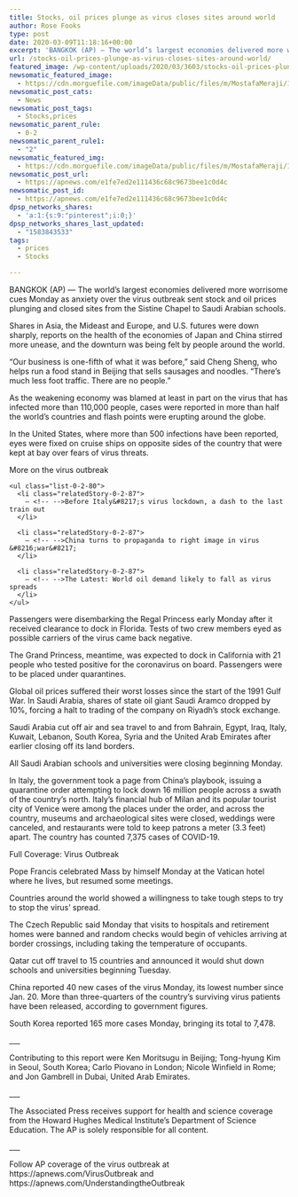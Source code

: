 ```yaml
---
title: Stocks, oil prices plunge as virus closes sites around world
author: Rose Fooks
type: post
date: 2020-03-09T11:18:16+00:00
excerpt: 'BANGKOK (AP) — The world’s largest economies delivered more worrisome cues Monday as anxiety over the virus outbreak sent stock and oil prices plunging and closed sites from the Sistine Chapel to Saudi Arabian schools.Shares in Asia, the Mideast and Europe, and U.S. futures were down sharply, reports on the health of the economies of&hellip;'
url: /stocks-oil-prices-plunge-as-virus-closes-sites-around-world/
featured_image: /wp-content/uploads/2020/03/3603/stocks-oil-prices-plunge-as-virus-closes-sites-around-world.jpg
newsomatic_featured_image:
  - https://cdn.morguefile.com/imageData/public/files/m/MostafaMeraji/12/p/dc5718e446b5eb7a07a4332ab21c852c.jpg
newsomatic_post_cats:
  - News
newsomatic_post_tags:
  - Stocks,prices
newsomatic_parent_rule:
  - 0-2
newsomatic_parent_rule1:
  - "2"
newsomatic_featured_img:
  - https://cdn.morguefile.com/imageData/public/files/m/MostafaMeraji/12/p/dc5718e446b5eb7a07a4332ab21c852c.jpg
newsomatic_post_url:
  - https://apnews.com/e1fe7ed2e111436c68c9673bee1c0d4c
newsomatic_post_id:
  - https://apnews.com/e1fe7ed2e111436c68c9673bee1c0d4c
dpsp_networks_shares:
  - 'a:1:{s:9:"pinterest";i:0;}'
dpsp_networks_shares_last_updated:
  - "1583843533"
tags:
  - prices
  - Stocks

---
```

<div class="Article" data-key="article">
  <p class="Component-root-0-2-77 Component-p-0-2-69">
    BANGKOK (AP) — The world’s largest economies delivered more worrisome cues Monday as anxiety over the virus outbreak sent stock and oil prices plunging and closed sites from the Sistine Chapel to Saudi Arabian schools.
  </p>
  
  <p class="Component-root-0-2-77 Component-p-0-2-69">
    Shares in Asia, the Mideast and Europe, and U.S. futures were down sharply, reports on the health of the economies of Japan and China stirred more unease, and the downturn was being felt by people around the world.
  </p>
  
  <p class="Component-root-0-2-77 Component-p-0-2-69">
    “Our business is one-fifth of what it was before,” said Cheng Sheng, who helps run a food stand in Beijing that sells sausages and noodles. “There’s much less foot traffic. There are no people.”
  </p>
  
  <div data-key="ad-placeholder" id="div-gpt-ad-1470255291270-0" class="DFPSlot Component-dfp-0-2-73 Component-ad-0-2-39">
  </div>
  
  <p class="Component-root-0-2-77 Component-p-0-2-69">
    As the weakening economy was blamed at least in part on the virus that has infected more than 110,000 people, cases were reported in more than half the world’s countries and flash points were erupting around the globe.
  </p>
  
  <p class="Component-root-0-2-77 Component-p-0-2-69">
    In the United States, where more than 500 infections have been reported, eyes were fixed on cruise ships on opposite sides of the country that were kept at bay over fears of virus threats.
  </p>
  
  <div class="relatedStory-0-2-78 Component-block-0-2-74">
    <div class="intro-0-2-79">
      More on the virus outbreak
    </div>
    
    <ul class="list-0-2-80">
      <li class="relatedStory-0-2-87">
        – <!-- -->Before Italy&#8217;s virus lockdown, a dash to the last train out
      </li>
      
      <li class="relatedStory-0-2-87">
        – <!-- -->China turns to propaganda to right image in virus &#8216;war&#8217;
      </li>
      
      <li class="relatedStory-0-2-87">
        – <!-- -->The Latest: World oil demand likely to fall as virus spreads
      </li>
    </ul>
  </div>
  
  <p class="Component-root-0-2-77 Component-p-0-2-69">
    Passengers were disembarking the Regal Princess early Monday after it received clearance to dock in Florida. Tests of two crew members eyed as possible carriers of the virus came back negative.
  </p>
  
  <p class="Component-root-0-2-77 Component-p-0-2-69">
    The Grand Princess, meantime, was expected to dock in California with 21 people who tested positive for the coronavirus on board. Passengers were to be placed under quarantines.
  </p>
  
  <p class="Component-root-0-2-77 Component-p-0-2-69">
    Global oil prices suffered their worst losses since the start of the 1991 Gulf War. In Saudi Arabia, shares of state oil giant Saudi Aramco dropped by 10%, forcing a halt to trading of the company on Riyadh’s stock exchange.
  </p>
  
  <p class="Component-root-0-2-77 Component-p-0-2-69">
    Saudi Arabia cut off air and sea travel to and from Bahrain, Egypt, Iraq, Italy, Kuwait, Lebanon, South Korea, Syria and the United Arab Emirates after earlier closing off its land borders.
  </p>
  
  <p class="Component-root-0-2-77 Component-p-0-2-69">
    All Saudi Arabian schools and universities were closing beginning Monday.
  </p>
  
  <p class="Component-root-0-2-77 Component-p-0-2-69">
    In Italy, the government took a page from China’s playbook, issuing a quarantine order attempting to lock down 16 million people across a swath of the country’s north. Italy’s financial hub of Milan and its popular tourist city of Venice were among the places under the order, and across the country, museums and archaeological sites were closed, weddings were canceled, and restaurants were told to keep patrons a meter (3.3 feet) apart. The country has counted 7,375 cases of COVID-19.
  </p>
  
  <div id="afs:Content:8601291081" data-key="hub-link-embed" class="Component-hubLink-0-2-75">
    <span class="title-0-2-90">Full Coverage:<!-- --> </span>Virus Outbreak
  </div>
  
  <p class="Component-root-0-2-77 Component-p-0-2-69">
    Pope Francis celebrated Mass by himself Monday at the Vatican hotel where he lives, but resumed some meetings.
  </p>
  
  <p class="Component-root-0-2-77 Component-p-0-2-69">
    Countries around the world showed a willingness to take tough steps to try to stop the virus’ spread.
  </p>
  
  <p class="Component-root-0-2-77 Component-p-0-2-69">
    The Czech Republic said Monday that visits to hospitals and retirement homes were banned and random checks would begin of vehicles arriving at border crossings, including taking the temperature of occupants.
  </p>
  
  <p class="Component-root-0-2-77 Component-p-0-2-69">
    Qatar cut off travel to 15 countries and announced it would shut down schools and universities beginning Tuesday.
  </p>
  
  <p class="Component-root-0-2-77 Component-p-0-2-69">
    China reported 40 new cases of the virus Monday, its lowest number since Jan. 20. More than three-quarters of the country’s surviving virus patients have been released, according to government figures.
  </p>
  
  <p class="Component-root-0-2-77 Component-p-0-2-69">
    South Korea reported 165 more cases Monday, bringing its total to 7,478.
  </p>
  
  <p class="Component-root-0-2-77 Component-p-0-2-69">
    ___
  </p>
  
  <p class="Component-root-0-2-77 Component-p-0-2-69">
    Contributing to this report were Ken Moritsugu in Beijing; Tong-hyung Kim in Seoul, South Korea; Carlo Piovano in London; Nicole Winfield in Rome; and Jon Gambrell in Dubai, United Arab Emirates.
  </p>
  
  <p class="Component-root-0-2-77 Component-p-0-2-69">
    ___
  </p>
  
  <p class="Component-root-0-2-77 Component-p-0-2-69">
    The Associated Press receives support for health and science coverage from the Howard Hughes Medical Institute’s Department of Science Education. The AP is solely responsible for all content.
  </p>
  
  <p class="Component-root-0-2-77 Component-p-0-2-69">
    ___
  </p>
  
  <p class="Component-root-0-2-77 Component-p-0-2-69">
    Follow AP coverage of the virus outbreak at https://apnews.com/VirusOutbreak and https://apnews.com/UnderstandingtheOutbreak
  </p>
</div>